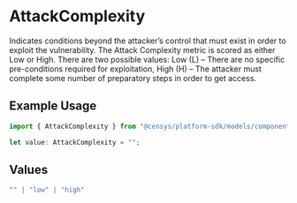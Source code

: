 # AttackComplexity

Indicates conditions beyond the attacker’s control that must exist in order to exploit the vulnerability. The Attack Complexity metric is scored as either Low or High. There are two possible values: Low (L) – There are no specific pre-conditions required for exploitation, High (H) – The attacker must complete some number of preparatory steps in order to get access.

## Example Usage

```typescript
import { AttackComplexity } from "@censys/platform-sdk/models/components";

let value: AttackComplexity = "";
```

## Values

```typescript
"" | "low" | "high"
```